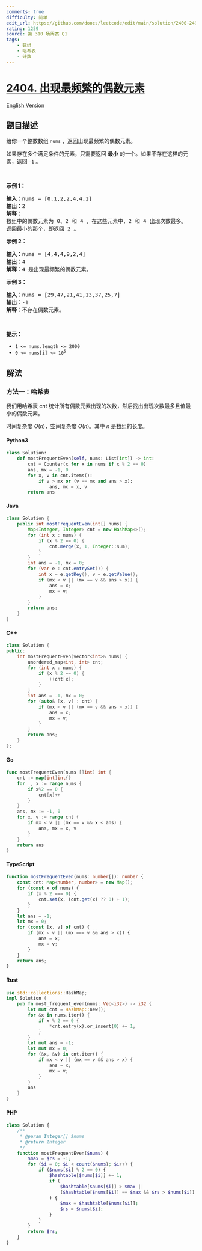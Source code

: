 ```yaml
---
comments: true
difficulty: 简单
edit_url: https://github.com/doocs/leetcode/edit/main/solution/2400-2499/2404.Most%20Frequent%20Even%20Element/README.md
rating: 1259
source: 第 310 场周赛 Q1
tags:
    - 数组
    - 哈希表
    - 计数
---
```


<!-- problem:start -->

# [2404. 出现最频繁的偶数元素](https://leetcode.cn/problems/most-frequent-even-element)

[English Version](/solution/2400-2499/2404.Most%20Frequent%20Even%20Element/README_EN.md)

## 题目描述

<!-- description:start -->

<p>给你一个整数数组 <code>nums</code> ，返回出现最频繁的偶数元素。</p>

<p>如果存在多个满足条件的元素，只需要返回 <strong>最小</strong> 的一个。如果不存在这样的元素，返回 <code>-1</code> 。</p>

<p>&nbsp;</p>

<p><strong>示例 1：</strong></p>

<pre><strong>输入：</strong>nums = [0,1,2,2,4,4,1]
<strong>输出：</strong>2
<strong>解释：</strong>
数组中的偶数元素为 0、2 和 4 ，在这些元素中，2 和 4 出现次数最多。
返回最小的那个，即返回 2 。</pre>

<p><strong>示例 2：</strong></p>

<pre><strong>输入：</strong>nums = [4,4,4,9,2,4]
<strong>输出：</strong>4
<strong>解释：</strong>4 是出现最频繁的偶数元素。
</pre>

<p><strong>示例 3：</strong></p>

<pre><strong>输入：</strong>nums = [29,47,21,41,13,37,25,7]
<strong>输出：</strong>-1
<strong>解释：</strong>不存在偶数元素。
</pre>

<p>&nbsp;</p>

<p><strong>提示：</strong></p>

<ul>
	<li><code>1 &lt;= nums.length &lt;= 2000</code></li>
	<li><code>0 &lt;= nums[i] &lt;= 10<sup>5</sup></code></li>
</ul>

<!-- description:end -->

## 解法

<!-- solution:start -->

### 方法一：哈希表

我们用哈希表 $cnt$ 统计所有偶数元素出现的次数，然后找出出现次数最多且值最小的偶数元素。

时间复杂度 $O(n)$，空间复杂度 $O(n)$。其中 $n$ 是数组的长度。

<!-- tabs:start -->

#### Python3

```python
class Solution:
    def mostFrequentEven(self, nums: List[int]) -> int:
        cnt = Counter(x for x in nums if x % 2 == 0)
        ans, mx = -1, 0
        for x, v in cnt.items():
            if v > mx or (v == mx and ans > x):
                ans, mx = x, v
        return ans
```

#### Java

```java
class Solution {
    public int mostFrequentEven(int[] nums) {
        Map<Integer, Integer> cnt = new HashMap<>();
        for (int x : nums) {
            if (x % 2 == 0) {
                cnt.merge(x, 1, Integer::sum);
            }
        }
        int ans = -1, mx = 0;
        for (var e : cnt.entrySet()) {
            int x = e.getKey(), v = e.getValue();
            if (mx < v || (mx == v && ans > x)) {
                ans = x;
                mx = v;
            }
        }
        return ans;
    }
}
```

#### C++

```cpp
class Solution {
public:
    int mostFrequentEven(vector<int>& nums) {
        unordered_map<int, int> cnt;
        for (int x : nums) {
            if (x % 2 == 0) {
                ++cnt[x];
            }
        }
        int ans = -1, mx = 0;
        for (auto& [x, v] : cnt) {
            if (mx < v || (mx == v && ans > x)) {
                ans = x;
                mx = v;
            }
        }
        return ans;
    }
};
```

#### Go

```go
func mostFrequentEven(nums []int) int {
	cnt := map[int]int{}
	for _, x := range nums {
		if x%2 == 0 {
			cnt[x]++
		}
	}
	ans, mx := -1, 0
	for x, v := range cnt {
		if mx < v || (mx == v && x < ans) {
			ans, mx = x, v
		}
	}
	return ans
}
```

#### TypeScript

```ts
function mostFrequentEven(nums: number[]): number {
    const cnt: Map<number, number> = new Map();
    for (const x of nums) {
        if (x % 2 === 0) {
            cnt.set(x, (cnt.get(x) ?? 0) + 1);
        }
    }
    let ans = -1;
    let mx = 0;
    for (const [x, v] of cnt) {
        if (mx < v || (mx === v && ans > x)) {
            ans = x;
            mx = v;
        }
    }
    return ans;
}
```

#### Rust

```rust
use std::collections::HashMap;
impl Solution {
    pub fn most_frequent_even(nums: Vec<i32>) -> i32 {
        let mut cnt = HashMap::new();
        for &x in nums.iter() {
            if x % 2 == 0 {
                *cnt.entry(x).or_insert(0) += 1;
            }
        }
        let mut ans = -1;
        let mut mx = 0;
        for (&x, &v) in cnt.iter() {
            if mx < v || (mx == v && ans > x) {
                ans = x;
                mx = v;
            }
        }
        ans
    }
}
```

#### PHP

```php
class Solution {
    /**
     * @param Integer[] $nums
     * @return Integer
     */
    function mostFrequentEven($nums) {
        $max = $rs = -1;
        for ($i = 0; $i < count($nums); $i++) {
            if ($nums[$i] % 2 == 0) {
                $hashtable[$nums[$i]] += 1;
                if (
                    $hashtable[$nums[$i]] > $max ||
                    ($hashtable[$nums[$i]] == $max && $rs > $nums[$i])
                ) {
                    $max = $hashtable[$nums[$i]];
                    $rs = $nums[$i];
                }
            }
        }
        return $rs;
    }
}
```

<!-- tabs:end -->

<!-- solution:end -->

<!-- problem:end -->
